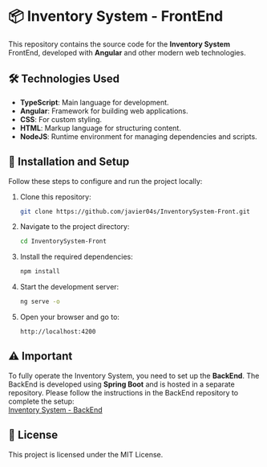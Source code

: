 ﻿# 📦 Inventory System - FrontEnd

This repository contains the source code for the **Inventory System** FrontEnd, developed with **Angular** and other modern web technologies.

## 🛠️ Technologies Used

- **TypeScript**: Main language for development.
- **Angular**: Framework for building web applications.
- **CSS**: For custom styling.
- **HTML**: Markup language for structuring content.
- **NodeJS**: Runtime environment for managing dependencies and scripts.

## 🚀 Installation and Setup

Follow these steps to configure and run the project locally:

1. Clone this repository:
   ```bash
   git clone https://github.com/javier04s/InventorySystem-Front.git
   ```

2. Navigate to the project directory:
   ```bash
   cd InventorySystem-Front
   ```

3. Install the required dependencies:
   ```bash
   npm install
   ```

4. Start the development server:
   ```bash
   ng serve -o
   ```

5. Open your browser and go to:
   ```arduino
   http://localhost:4200
   ```

## ⚠️ Important

To fully operate the Inventory System, you need to set up the **BackEnd**. The BackEnd is developed using **Spring Boot** and is hosted in a separate repository. Please follow the instructions in the BackEnd repository to complete the setup:  
[Inventory System - BackEnd](https://github.com/javier04s/InventorySystem-Back)

## 📜 License

This project is licensed under the MIT License.





